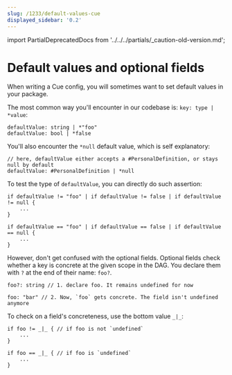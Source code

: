 ```yaml
---
slug: /1233/default-values-cue
displayed_sidebar: '0.2'
---
```

import PartialDeprecatedDocs from '../../../partials/_caution-old-version.md';

# Default values and optional fields

<PartialDeprecatedDocs />

When writing a Cue config, you will sometimes want to set default values in your package.

The most common way you'll encounter in our codebase is: `key: type | *value`:

```cue
defaultValue: string | *"foo"
defaultValue: bool | *false
```

You'll also encounter the `*null` default value, which is self explanatory:

```cue
// here, defaultValue either accepts a #PersonalDefinition, or stays null by default
defaultValue: #PersonalDefinition | *null
```

To test the type of `defaultValue`, you can directly do such assertion:

```cue
if defaultValue != "foo" | if defaultValue != false | if defaultValue != null {
    ...
}

if defaultValue == "foo" | if defaultValue == false | if defaultValue == null {
    ...
}
```

However, don't get confused with the optional fields. Optional fields check whether a key is concrete at the given scope in the DAG. You declare them with `?` at the end of their name: `foo?`.

```cue
foo?: string // 1. declare foo. It remains undefined for now

foo: "bar" // 2. Now, `foo` gets concrete. The field isn't undefined anymore
```

To check on a field's concreteness, use the bottom value `_|_`:

```cue
if foo != _|_ { // if foo is not `undefined`
    ...
}

if foo == _|_ { // if foo is `undefined`
    ...
}
```

